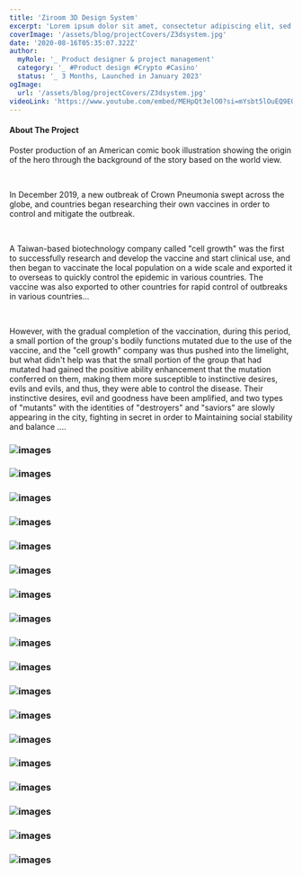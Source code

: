```yaml
---
title: 'Ziroom 3D Design System'
excerpt: 'Lorem ipsum dolor sit amet, consectetur adipiscing elit, sed do eiusmod tempor incididunt ut labore et dolore magna aliqua. Praesent elementum facilisis leo vel fringilla est ullamcorper eget. At imperdiet dui accumsan sit amet nulla facilities morbi tempus.'
coverImage: '/assets/blog/projectCovers/Z3dsystem.jpg'
date: '2020-08-16T05:35:07.322Z'
author:
  myRole: '_ Product designer & project management'
  category: '_ #Product design #Crypto #Casino'
  status: '_ 3 Months, Launched in January 2023'
ogImage:
  url: '/assets/blog/projectCovers/Z3dsystem.jpg'
videoLink: 'https://www.youtube.com/embed/MEHpQt3elO0?si=mYsbt5lOuEQ9EQ4o'
---
```


#### About The Project
Poster production of an American comic book illustration showing the origin of the hero through the background of the story based on the world view.

&nbsp;

In December 2019, a new outbreak of Crown Pneumonia swept across the globe, and countries began researching their own vaccines in order to control and mitigate the outbreak.

&nbsp;

A Taiwan-based biotechnology company called "cell growth" was the first to successfully research and develop the vaccine and start clinical use, and then began to vaccinate the local population on a wide scale and exported it to overseas to quickly control the epidemic in various countries.
The vaccine was also exported to other countries for rapid control of outbreaks in various countries...

&nbsp;

However, with the gradual completion of the vaccination, during this period, a small portion of the group's bodily functions mutated due to the use of the vaccine, and the "cell growth" company was thus pushed into the limelight, but what didn't help was that the small portion of the group that had mutated had gained the positive ability enhancement that the mutation conferred on them, making them more susceptible to instinctive desires, evils and evils, and thus, they were able to control the disease. Their instinctive desires, evil and goodness have been amplified, and two types of "mutants" with the identities of "destroyers" and "saviors" are slowly appearing in the city, fighting in secret in order to Maintaining social stability and balance ....

### ![images](/assets/3d-system/3d-1.png "Ziroom 3D Design System")
### ![images](/assets/3d-system/3d-2.png "Ziroom 3D Design System")
### ![images](/assets/3d-system/3d-3.png "Ziroom 3D Design System")
### ![images](/assets/3d-system/3d-4.png "Ziroom 3D Design System")
### ![images](/assets/3d-system/3d-5.png "Ziroom 3D Design System")
### ![images](/assets/3d-system/render.gif "Ziroom 3D Design System")
### ![images](/assets/3d-system/3d-7.png "Ziroom 3D Design System")
### ![images](/assets/3d-system/3d-8.png "Ziroom 3D Design System")
### ![images](/assets/3d-system/3d-9.png "Ziroom 3D Design System")
### ![images](/assets/3d-system/3d-10.png "Ziroom 3D Design System")
### ![images](/assets/3d-system/3d-11.png "Ziroom 3D Design System")
### ![images](/assets/3d-system/3d-12.png "Ziroom 3D Design System")
### ![images](/assets/3d-system/3d-13.png "Ziroom 3D Design System")
### ![images](/assets/3d-system/3d-14.png "Ziroom 3D Design System")
### ![images](/assets/3d-system/3d-15.png "Ziroom 3D Design System")
### ![images](/assets/3d-system/3d-16.png "Ziroom 3D Design System")

### ![images](/assets/3d-system/3d-18.jpeg "Ziroom 3D Design System")
### ![images](/assets/3d-system/render2.gif "Ziroom 3D Design System")

